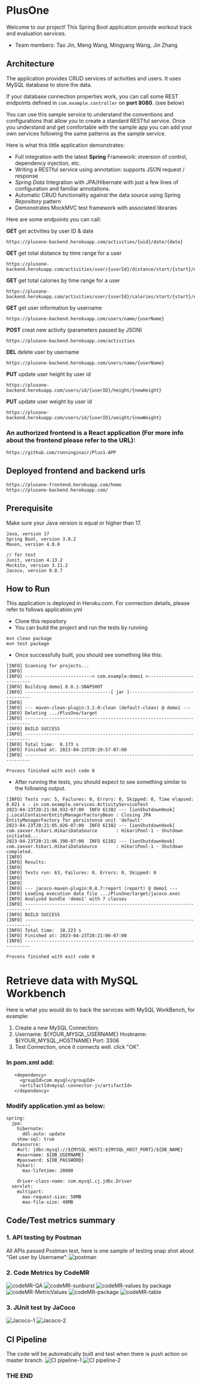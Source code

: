 # PlusOne 

Welcome to our project! This Spring Boot application provide workout track and evaluation services. 
* Team members: Tao Jin, Meng Wang, Mingyang Wang, Jin Zhang

## Architecture

The application provides CRUD services of activities and users. It uses MySQL database to store the data. 

If your database connection properties work, you can call some REST endpoints defined in ```com.example.controller``` on **port 8080**. (see below)

You can use this sample service to understand the conventions and configurations that allow you to create a standard RESTful service. Once you understand and get comfortable with the sample app you can add your own services following the same patterns as the sample service.

Here is what this little application demonstrates:

* Full integration with the latest **Spring** Framework: inversion of control, dependency injection, etc.
* Writing a RESTful service using annotation: supports JSON request / response
* *Spring Data* Integration with JPA/Hibernate with just a few lines of configuration and familiar annotations.
* Automatic CRUD functionality against the data source using Spring *Repository* pattern
* Demonstrates MockMVC test framework with associated libraries

Here are some endpoints you can call:

**GET** get activities by user ID & date
```agsl
https://plusone-backend.herokuapp.com/activities/{uid}/date/{date}
```

**GET** get total distance by time range for a user
```agsl
https://plusone-backend.herokuapp.com/activities/user/{userId}/distance/start/{start}/end/{end}
```

**GET** get total calories by time range for a user
```agsl
https://plusone-backend.herokuapp.com/activities/user/{userId}/calories/start/{start}/end/{end}
```

**GET** get user information by username
```agsl
https://plusone-backend.herokuapp.com/users/name/{userName}
```

**POST** creat new activity (parameters passed by JSON)
```agsl
https://plusone-backend.herokuapp.com/activities
```

**DEL** delete user by username
```agsl
https://plusone-backend.herokuapp.com/users/name/{userName}
```

**PUT** update user height by user id
```agsl
https://plusone-backend.herokuapp.com/users/id/{userID}/height/{newHeight}
```

**PUT** update user weight by user id
```agsl
https://plusone-backend.herokuapp.com/users/id/{userID}/weight/{newWeight}
```

### An authorized frontend is a React application (For more info about the frontend please refer to the URL):
```
https://github.com/runninginair/Plus1-APP
```


## Deployed frontend and backend urls
```
https://plusone-frontend.herokuapp.com/home
https://plusone-backend.herokuapp.com/
```

## Prerequisite
Make sure your Java version is equal or higher than 17.
```agsl
Java, version 17
Spring Boot, version 3.0.2
Maven, version 4.0.0

// for test
Junit, version 4.13.2
Mockito, version 3.11.2
Jacoco, version 0.8.7
```


## How to Run

This application is deployed in Heroku.com.
For connection details, please refer to follows application.yml

* Clone this repository
* You can build the project and run the tests by running 
```
mvn clean package
mvn test package
```


* Once successfully built, you should see something like this:
```agsl
[INFO] Scanning for projects...
[INFO] 
[INFO] -------------------------< com.example:demo1 >--------------------------
[INFO] Building demo1 0.0.1-SNAPSHOT
[INFO] --------------------------------[ jar ]---------------------------------
[INFO] 
[INFO] --- maven-clean-plugin:3.2.0:clean (default-clean) @ demo1 ---
[INFO] Deleting .../PlusOne/target
[INFO] ------------------------------------------------------------------------
[INFO] BUILD SUCCESS
[INFO] ------------------------------------------------------------------------
[INFO] Total time:  0.173 s
[INFO] Finished at: 2023-04-23T20:19:57-07:00
[INFO] ------------------------------------------------------------------------

Process finished with exit code 0

```

* After running the tests, you should expect to see something similar to the following output.
```
[INFO] Tests run: 5, Failures: 0, Errors: 0, Skipped: 0, Time elapsed: 0.021 s - in com.example.services.ActivityServiceTest
2023-04-23T20:21:04.932-07:00  INFO 61382 --- [ionShutdownHook] j.LocalContainerEntityManagerFactoryBean : Closing JPA EntityManagerFactory for persistence unit 'default'
2023-04-23T20:21:05.026-07:00  INFO 61382 --- [ionShutdownHook] com.zaxxer.hikari.HikariDataSource       : HikariPool-1 - Shutdown initiated...
2023-04-23T20:21:06.398-07:00  INFO 61382 --- [ionShutdownHook] com.zaxxer.hikari.HikariDataSource       : HikariPool-1 - Shutdown completed.
[INFO] 
[INFO] Results:
[INFO] 
[INFO] Tests run: 63, Failures: 0, Errors: 0, Skipped: 0
[INFO] 
[INFO] 
[INFO] --- jacoco-maven-plugin:0.8.7:report (report) @ demo1 ---
[INFO] Loading execution data file .../PlusOne/target/jacoco.exec
[INFO] Analyzed bundle 'demo1' with 7 classes
[INFO] ------------------------------------------------------------------------
[INFO] BUILD SUCCESS
[INFO] ------------------------------------------------------------------------
[INFO] Total time:  10.223 s
[INFO] Finished at: 2023-04-23T20:21:06-07:00
[INFO] ------------------------------------------------------------------------

Process finished with exit code 0

```


# Retrieve data with MySQL Workbench

Here is what you would do to back the services with MySQL WorkBench, for example:

1. Create a new MySQL Connection;
2. Username: ${YOUR_MYSQL_USERNAME}     Hostname: ${YOUR_MYSQL_HOSTNAME}    Port: 3306   
3. Test Connection, once it connects well. click "OK".

### In pom.xml add:

```
   <dependency>
     <groupId>com.mysql</groupId>
     <artifactId>mysql-connector-j</artifactId>
   </dependency>
```

### Modify application.yml as below:

```
spring:
  jpa:
    hibernate:
      ddl-auto: update
    show-sql: true
  datasource:
    #url: jdbc:mysql://${MYSQL_HOST}:${MYSQL_HOST_PORT}/${DB_NAME}
    #username: ${DB_USERNAME}
    #password: ${DB_PASSWORD}
    hikari:
      max-lifetime: 20000

    driver-class-name: com.mysql.cj.jdbc.Driver
  servlet:
    multipart:
      max-request-size: 50MB
      max-file-size: 40MB
```

## Code/Test metrics summary

### 1. API testing by Postman
All APIs passed Postman test, here is one sample of testing snap shot about “Get user by Username”:
![postman](./image/postman.png)

### 2. Code Metrics by CodeMR

![codeMR-QA](./image/codeMR-QA.png)
![codeMR-sunburst](./image/codeMR-Sunburst.png)
![codeMR-values by package](./image/codeMR-ValuesbyPackages.png)
![codeMR-MetricValues](./image/codeMR-4MetricValues.png)
![codeMR-package](./image/codeMR-5Package.png)
![codeMR-table](./image/codeMR-6table.png)

### 3. JUnit test by JaCoco
![Jacoco-1](./image/Jacoco-1.png)
![Jacoco-2](./image/Jacoco-2.png)

## CI Pipeline
The code will be automatically built and test when there is push action on master branch.
![CI pipeline-1](./image/CIpipeline-1.png)
![CI pipeline-2](./image/CIpipeline-2.png)

### THE END